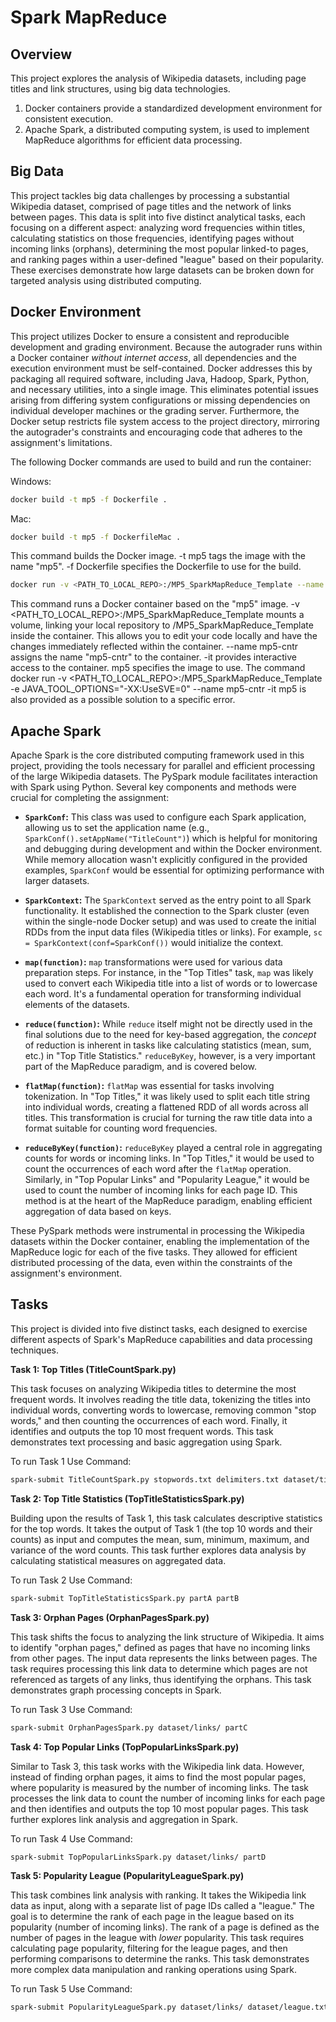 # Spark MapReduce

## Overview 

This project explores the analysis of Wikipedia datasets, including page titles and link structures, using big data technologies. 

1. Docker containers provide a standardized development environment for consistent execution. 
2. Apache Spark, a distributed computing system, is used to implement MapReduce algorithms for efficient data processing.

## Big Data

This project tackles big data challenges by processing a substantial Wikipedia dataset, comprised of page titles and the network of links between pages.  This data is split into five distinct analytical tasks, each focusing on a different aspect:  analyzing word frequencies within titles, calculating statistics on those frequencies, identifying pages without incoming links (orphans), determining the most popular linked-to pages, and ranking pages within a user-defined "league" based on their popularity.  These exercises demonstrate how large datasets can be broken down for targeted analysis using distributed computing.

## Docker Environment

This project utilizes Docker to ensure a consistent and reproducible development and grading environment.  Because the autograder runs within a Docker container *without internet access*, all dependencies and the execution environment must be self-contained.  Docker addresses this by packaging all required software, including Java, Hadoop, Spark, Python, and necessary utilities, into a single image.  This eliminates potential issues arising from differing system configurations or missing dependencies on individual developer machines or the grading server.  Furthermore, the Docker setup restricts file system access to the project directory, mirroring the autograder's constraints and encouraging code that adheres to the assignment's limitations.

The following Docker commands are used to build and run the container:

Windows: 

```bash
docker build -t mp5 -f Dockerfile .
```

Mac: 

```bash
docker build -t mp5 -f DockerfileMac . 
``` 

This command builds the Docker image. -t mp5 tags the image with the name "mp5". -f Dockerfile specifies the Dockerfile to use for the build.

```bash
docker run -v <PATH_TO_LOCAL_REPO>:/MP5_SparkMapReduce_Template --name mp5-cntr -it mp5
```

This command runs a Docker container based on the "mp5" image. -v <PATH_TO_LOCAL_REPO>:/MP5_SparkMapReduce_Template mounts a volume, linking your local repository to /MP5_SparkMapReduce_Template inside the container. This allows you to edit your code locally and have the changes immediately reflected within the container. --name mp5-cntr assigns the name "mp5-cntr" to the container. -it provides interactive access to the container. mp5 specifies the image to use.  The command docker run -v <PATH_TO_LOCAL_REPO>:/MP5_SparkMapReduce_Template -e JAVA_TOOL_OPTIONS="-XX:UseSVE=0" --name mp5-cntr -it mp5 is also provided as a possible solution to a specific error.

## Apache Spark

Apache Spark is the core distributed computing framework used in this project, providing the tools necessary for parallel and efficient processing of the large Wikipedia datasets.  The PySpark module facilitates interaction with Spark using Python.  Several key components and methods were crucial for completing the assignment:

*   **`SparkConf`:**  This class was used to configure each Spark application, allowing us to set the application name (e.g., `SparkConf().setAppName("TitleCount")`) which is helpful for monitoring and debugging during development and within the Docker environment.  While memory allocation wasn't explicitly configured in the provided examples, `SparkConf` would be essential for optimizing performance with larger datasets.

*   **`SparkContext`:** The `SparkContext` served as the entry point to all Spark functionality.  It established the connection to the Spark cluster (even within the single-node Docker setup) and was used to create the initial RDDs from the input data files (Wikipedia titles or links).  For example, `sc = SparkContext(conf=SparkConf())` would initialize the context.

*   **`map(function)`:**  `map` transformations were used for various data preparation steps. For instance, in the "Top Titles" task, `map` was likely used to convert each Wikipedia title into a list of words or to lowercase each word. It's a fundamental operation for transforming individual elements of the datasets.

*   **`reduce(function)`:** While `reduce` itself might not be directly used in the final solutions due to the need for key-based aggregation, the *concept* of reduction is inherent in tasks like calculating statistics (mean, sum, etc.) in "Top Title Statistics."  `reduceByKey`, however, is a very important part of the MapReduce paradigm, and is covered below.

*   **`flatMap(function)`:**  `flatMap` was essential for tasks involving tokenization.  In "Top Titles," it was likely used to split each title string into individual words, creating a flattened RDD of all words across all titles.  This transformation is crucial for turning the raw title data into a format suitable for counting word frequencies.

*   **`reduceByKey(function)`:** `reduceByKey` played a central role in aggregating counts for words or incoming links.  In "Top Titles," it would be used to count the occurrences of each word after the `flatMap` operation. Similarly, in "Top Popular Links" and "Popularity League," it would be used to count the number of incoming links for each page ID.  This method is at the heart of the MapReduce paradigm, enabling efficient aggregation of data based on keys.

These PySpark methods were instrumental in processing the Wikipedia datasets within the Docker container, enabling the implementation of the MapReduce logic for each of the five tasks.  They allowed for efficient distributed processing of the data, even within the constraints of the assignment's environment.

## Tasks

This project is divided into five distinct tasks, each designed to exercise different aspects of Spark's MapReduce capabilities and data processing techniques.

**Task 1: Top Titles (TitleCountSpark.py)**

This task focuses on analyzing Wikipedia titles to determine the most frequent words.  It involves reading the title data, tokenizing the titles into individual words, converting words to lowercase, removing common "stop words," and then counting the occurrences of each word.  Finally, it identifies and outputs the top 10 most frequent words. This task demonstrates text processing and basic aggregation using Spark.

To run Task 1 Use Command: 

```bash
spark-submit TitleCountSpark.py stopwords.txt delimiters.txt dataset/titles/ partA
```

**Task 2: Top Title Statistics (TopTitleStatisticsSpark.py)**

Building upon the results of Task 1, this task calculates descriptive statistics for the top words. It takes the output of Task 1 (the top 10 words and their counts) as input and computes the mean, sum, minimum, maximum, and variance of the word counts. This task further explores data analysis by calculating statistical measures on aggregated data.

To run Task 2 Use Command: 

```bash
spark-submit TopTitleStatisticsSpark.py partA partB
```

**Task 3: Orphan Pages (OrphanPagesSpark.py)**

This task shifts the focus to analyzing the link structure of Wikipedia. It aims to identify "orphan pages," defined as pages that have no incoming links from other pages. The input data represents the links between pages. The task requires processing this link data to determine which pages are not referenced as targets of any links, thus identifying the orphans. This task demonstrates graph processing concepts in Spark.

To run Task 3 Use Command: 

```bash
spark-submit OrphanPagesSpark.py dataset/links/ partC
```

**Task 4: Top Popular Links (TopPopularLinksSpark.py)**

Similar to Task 3, this task works with the Wikipedia link data. However, instead of finding orphan pages, it aims to find the most popular pages, where popularity is measured by the number of incoming links.  The task processes the link data to count the number of incoming links for each page and then identifies and outputs the top 10 most popular pages. This task further explores link analysis and aggregation in Spark.

To run Task 4 Use Command: 

```bash
spark-submit TopPopularLinksSpark.py dataset/links/ partD
```

**Task 5: Popularity League (PopularityLeagueSpark.py)**

This task combines link analysis with ranking. It takes the Wikipedia link data as input, along with a separate list of page IDs called a "league." The goal is to determine the rank of each page in the league based on its popularity (number of incoming links).  The rank of a page is defined as the number of pages in the league with *lower* popularity.  This task requires calculating page popularity, filtering for the league pages, and then performing comparisons to determine the ranks. This task demonstrates more complex data manipulation and ranking operations using Spark.

To run Task 5 Use Command: 

```bash
spark-submit PopularityLeagueSpark.py dataset/links/ dataset/league.txt partE
```

